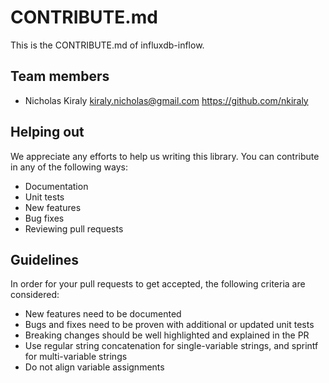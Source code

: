 # CONTRIBUTE.md

This is the CONTRIBUTE.md of influxdb-inflow.

## Team members

* Nicholas Kiraly kiraly.nicholas@gmail.com https://github.com/nkiraly

## Helping out

We appreciate any efforts to help us writing this library. You can contribute in any of the following ways:

* Documentation
* Unit tests
* New features
* Bug fixes
* Reviewing pull requests

## Guidelines

In order for your pull requests to get accepted, the following criteria are considered:

* New features need to be documented
* Bugs and fixes need to be proven with additional or updated unit tests
* Breaking changes should be well highlighted and explained in the PR
* Use regular string concatenation for single-variable strings, and sprintf for multi-variable strings
* Do not align variable assignments
